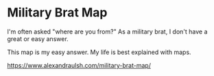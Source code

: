 # Military Brat Map

I'm often asked "where are you from?" As a military brat, I don't have a great or easy answer.

This map is my easy answer. My life is best explained with maps.

https://www.alexandraulsh.com/military-brat-map/